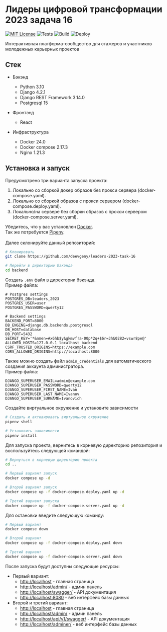# Лидеры цифровой трансформации 2023 задача 16

[![MIT License](https://img.shields.io/github/license/deevgeny/leaders-2023-task-16)](https://github.com/deevgeny/leaders-2023-task-16/blob/main/LICENSE)
![Tests](https://github.com/deevgeny/leaders-2023-task-16/actions/workflows/tests_workflow.yaml/badge.svg)
![Build](https://github.com/deevgeny/leaders-2023-task-16/actions/workflows/build_workflow.yaml/badge.svg)
![Deploy](https://github.com/deevgeny/leaders-2023-task-16/actions/workflows/deploy_workflow.yaml/badge.svg)

Интерактивная платформа-сообщество для стажеров и участников молодежных карьерных проектов

## Стек

* Бэкэнд
    * Python 3.10
    * Django 4.2.1
    * Django REST Framework 3.14.0
    * Postgresql 15

* Фронтэнд
    * React

* Инфраструктура
    * Docker 24.0
    * Docker compose 2.17.3
    * Nginx 1.21.3


## Установка и запуск

Предусмотрено три варианта запуска проекта:
1. Локально со сборкой докер образов без прокси сервера (docker-compose.yaml).
2. Локально со сборкой образов с прокси сервером (docker-compose.deploy.yaml).
3. Локально/на сервере без сборки образов с прокси сервером (docker-compose.server.yaml).

Убедитесь, что у вас установлен [Docker](https://hub.docker.com/).\
Так же потребуется [Pipenv](https://docs.pipenv.org/install/).\
\
Далее склонируйте данный репозиторий:
```sh
# Клонировать
git clone https://github.com/deevgeny/leaders-2023-task-16

# Перейти в директорию бэкэнда
cd backend
```

Cоздать `.env` файл в директории бэкэнда.\
Пример файла:
```text
# Postgres settings
POSTGRES_DB=leaders_2023
POSTGRES_USER=user
POSTGRES_PASSWORD=qwerty12

# Backend settings
BACKEND_PORT=8000
DB_ENGINE=django.db.backends.postgresql
DB_HOST=database
DB_PORT=5432
SECRET_KEY='*&nmen=#x6hb$y&gkmvf!a-00p*2q+$6r=3h&0282=vswr8pe@'
ALLOWED_HOSTS=127.0.0.1 localhost backend
CSRF_TRUSTED_ORIGINS=https://example.com
CORS_ALLOWED_ORIGINS=http://localhost:8000
```

Также можно создать файл `admin_credentials` для автоматического создания
аккаунта администратора.\
Пример файла:
```text
DJANGO_SUPERUSER_EMAIL=admin@example.com
DJANGO_SUPERUSER_PASSWORD=qwerty12
DJANGO_SUPERUSER_FIRST_NAME=Ivan
DJANGO_SUPERUSER_LAST_NAME=Ivanov
DJANGO_SUPERUSER_SURNAME=Ivanovich
```
Создайте виртуальное окружение и установите зависимости
```sh
# Создать и активировать виртуальное окружение
pipenv shell

# Установить зависимости
pipenv install
```
Для запуска проекта, вернитесь в корневую директорию репозитория и воспользуйтесь следующей командой:
```sh
# Вернуться в корневую директорию проекта
cd ..

# Первый вариант запуск
docker compose up -d

# Второй вариант запуск
docker compose up -f docker-compose.deploy.yaml up -d

# Третий вариант запуска
docker compose up -f docker-compose.server.yaml up -d
```

Для остановки введите следующую команду:
```sh
# Первый вариант
docker compose down

# Второй вариант
docker compose up -f docker-compose.deploy.yaml down

# Третий вариант
docker compose up -f docker-compose.server.yaml down
```

После запуска будут доступны следующие ресурсы:

* Первый вариант:
    * [http://localhost](http://localhost) - главная страница 
    * [http://localhost/admin/](http://localhost/admin/) - админ панель 
    * [http://localhost/swagger/](http://localhost/swagger/) - API документация 
    * [http://localhost:8080](http://localhost:8080) - веб интерфейс базы данных
* Второй и третий вариант:
    * [http://localhost](http://localhost) - главная страница 
    * [http://localhost/admin/](http://localhost/admin/) - админ панель 
    * [http://localhost/api/v1/swagger/](http://localhost/api/v1/swagger/) - API документация 
    * [http://localhost/adminer/](http://localhost/adminer/) - веб интерфейс базы данных

